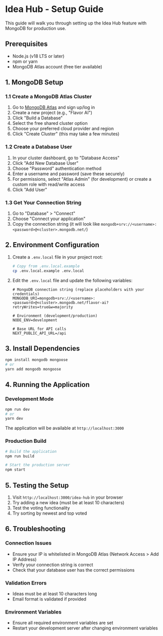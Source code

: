 # Idea Hub - Setup Guide

This guide will walk you through setting up the Idea Hub feature with MongoDB for production use.

## Prerequisites

- Node.js (v18 LTS or later)
- npm or yarn
- MongoDB Atlas account (free tier available)

## 1. MongoDB Setup

### 1.1 Create a MongoDB Atlas Cluster

1. Go to [MongoDB Atlas](https://www.mongodb.com/cloud/atlas) and sign up/log in
2. Create a new project (e.g., "Flavor AI")
3. Click "Build a Database"
4. Select the free shared cluster option
5. Choose your preferred cloud provider and region
6. Click "Create Cluster" (this may take a few minutes)

### 1.2 Create a Database User

1. In your cluster dashboard, go to "Database Access"
2. Click "Add New Database User"
3. Choose "Password" authentication method
4. Enter a username and password (save these securely)
5. For permissions, select "Atlas Admin" (for development) or create a custom role with read/write access
6. Click "Add User"

### 1.3 Get Your Connection String

1. Go to "Database" > "Connect"
2. Choose "Connect your application"
3. Copy the connection string (it will look like `mongodb+srv://<username>:<password>@<cluster>.mongodb.net/`)

## 2. Environment Configuration

1. Create a `.env.local` file in your project root:
   ```bash
   # Copy from .env.local.example
   cp .env.local.example .env.local
   ```

2. Edit the `.env.local` file and update the following variables:
   ```
   # MongoDB connection string (replace placeholders with your credentials)
   MONGODB_URI=mongodb+srv://<username>:<password>@<cluster>.mongodb.net/flavor-ai?retryWrites=true&w=majority
   
   # Environment (development/production)
   NODE_ENV=development
   
   # Base URL for API calls
   NEXT_PUBLIC_API_URL=/api
   ```

## 3. Install Dependencies

```bash
npm install mongodb mongoose
# or
yarn add mongodb mongoose
```

## 4. Running the Application

### Development Mode

```bash
npm run dev
# or
yarn dev
```

The application will be available at `http://localhost:3000`

### Production Build

```bash
# Build the application
npm run build

# Start the production server
npm start
```

## 5. Testing the Setup

1. Visit `http://localhost:3000/idea-hub` in your browser
2. Try adding a new idea (must be at least 10 characters)
3. Test the voting functionality
4. Try sorting by newest and top voted

## 6. Troubleshooting

### Connection Issues
- Ensure your IP is whitelisted in MongoDB Atlas (Network Access > Add IP Address)
- Verify your connection string is correct
- Check that your database user has the correct permissions

### Validation Errors
- Ideas must be at least 10 characters long
- Email format is validated if provided

### Environment Variables
- Ensure all required environment variables are set
- Restart your development server after changing environment variables


